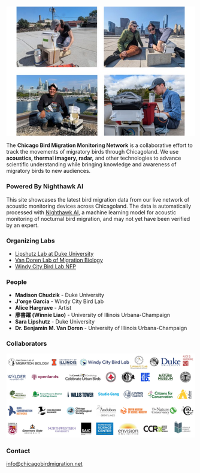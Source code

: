 ![Bird Migration](/img/birdmigration.jpg)

The **Chicago Bird Migration Monitoring Network** is a collaborative effort to track the movements of migratory birds through Chicagoland. We use **acoustics, thermal imagery, radar,** and other technologies to advance scientific understanding while bringing knowledge and awareness of migratory birds to new audiences.

### Powered By Nighthawk AI

This site showcases the latest bird migration data from our live network of acoustic monitoring devices across Chicagoland. The data is automatically processed with [Nighthawk AI](https://www.migrationbiology.org/software), a machine learning model for acoustic monitoring of nocturnal bird migration, and may not yet have been verified by an expert.

### Organizing Labs

- [Lipshutz Lab at Duke University](https://saralipshutz.wordpress.com/)
- [Van Doren Lab of Migration Biology](https://migrationbiology.org/)
- [Windy City Bird Lab NFP](http://windycitybirdlab.org)

### People

- **Madison Chudzik** - Duke University
- **J'orge Garcia** - Windy City Bird Lab
- **Alice Hargrave** - Artist
- **廖書躍 (Winnie Liao)** - University of Illinois Urbana-Champaign
- **Sara Lipshutz** - Duke University
- **Dr. Benjamin M. Van Doren** - University of Illinois Urbana-Champaign

### Collaborators

![Collaborators](/img/collabs.jpg)

### Contact

info@chicagobirdmigration.net
